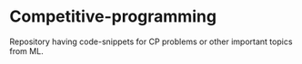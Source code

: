 # Competitive-programming
Repository having code-snippets for CP problems or other important topics from ML.